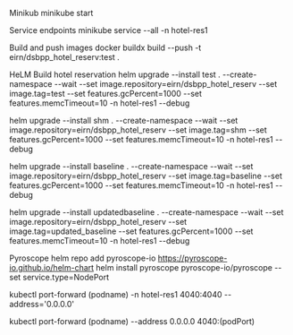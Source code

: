 Minikub
minikube start

Service endpoints
minikube service --all -n hotel-res1

Build and push images
docker buildx build --push -t eirn/dsbpp_hotel_reserv:test .

HeLM Build hotel reservation
helm upgrade --install test . --create-namespace --wait --set image.repository=eirn/dsbpp_hotel_reserv --set image.tag=test --set features.gcPercent=1000 --set features.memcTimeout=10 -n hotel-res1 --debug

helm upgrade --install shm . --create-namespace --wait --set image.repository=eirn/dsbpp_hotel_reserv --set image.tag=shm --set features.gcPercent=1000 --set features.memcTimeout=10 -n hotel-res1 --debug

helm upgrade --install baseline . --create-namespace --wait --set image.repository=eirn/dsbpp_hotel_reserv --set image.tag=baseline --set features.gcPercent=1000 --set features.memcTimeout=10 -n hotel-res1 --debug

helm upgrade --install updatedbaseline . --create-namespace --wait --set image.repository=eirn/dsbpp_hotel_reserv --set image.tag=updated_baseline --set features.gcPercent=1000 --set features.memcTimeout=10 -n hotel-res1 --debug

Pyroscope
helm repo add pyroscope-io https://pyroscope-io.github.io/helm-chart helm install pyroscope pyroscope-io/pyroscope --set service.type=NodePort

kubectl port-forward (podname) -n hotel-res1 4040:4040 --address='0.0.0.0'

kubectl port-forward (podname) --address 0.0.0.0 4040:(podPort) 
